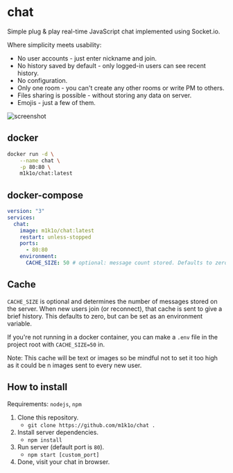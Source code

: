 # chat
Simple plug & play real-time JavaScript chat implemented using Socket.io.

Where simplicity meets usability:

* No user accounts - just enter nickname and join.
* No history saved by default - only logged-in users can see recent history.
* No configuration.
* Only one room - you can't create any other rooms or write PM to others.
* Files sharing is possible - without storing any data on server.
* Emojis - just a few of them.

![screenshot](https://raw.githubusercontent.com/m1k1o/chat/master/screenshot.png)

## docker

```sh
docker run -d \
	--name chat \
	-p 80:80 \
	m1k1o/chat:latest
```

## docker-compose

```yml
version: "3"
services:
  chat:
    image: m1k1o/chat:latest
    restart: unless-stopped
    ports:
      - 80:80
	environment:
      CACHE_SIZE: 50 # optional: message count stored. Defaults to zero.
 ```

## Cache
`CACHE_SIZE` is optional and determines the number of messages stored on the server. When new users join (or reconnect), that cache is sent to give a brief history. This defaults to zero, but can be set as an environment variable.

If you're not running in a docker container, you can make a `.env` file in the project root with `CACHE_SIZE=50` in.

Note: This cache will be text or images so be mindful not to set it too high as it could be n images sent to every new user.

## How to install

Requirements: `nodejs`, `npm`

1. Clone this repository.
	- `git clone https://github.com/m1k1o/chat .`
2. Install server dependencies.
	- `npm install`
3. Run server (default port is `80`).
	- `npm start [custom_port]`
4. Done, visit your chat in browser.
